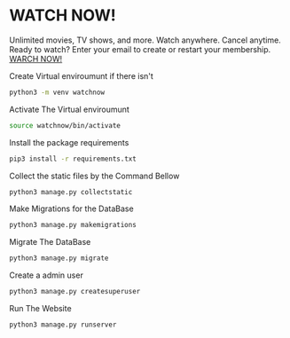 # WATCH NOW!
Unlimited movies, TV shows, and more. Watch anywhere. Cancel anytime. Ready to watch? Enter your email to create or restart your membership. [WARCH NOW!](https://watchnow.pythonanywhere.com/)


Create Virtual enviroumunt if there isn't
```bash
python3 -m venv watchnow
```
Activate The Virtual enviroumunt
```bash
source watchnow/bin/activate
```
Install the package requirements
```bash
pip3 install -r requirements.txt
```
Collect the static files by the Command Bellow
```bash
python3 manage.py collectstatic
```
Make Migrations for the DataBase
```bash
python3 manage.py makemigrations
```
Migrate The DataBase
```bash
python3 manage.py migrate
```
Create a admin user
```bash
python3 manage.py createsuperuser
```
Run The Website
```bash
python3 manage.py runserver
```
